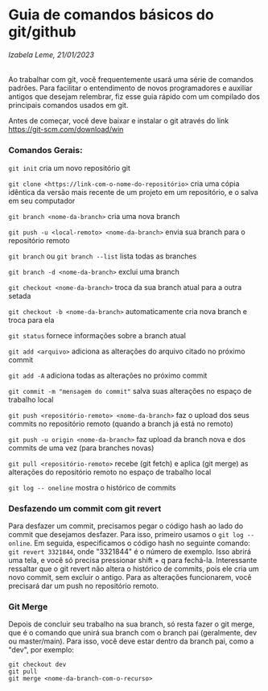 # Guia de comandos básicos do git/github

###### Izabela Leme, 21/01/2023


Ao trabalhar com git, você frequentemente usará uma série de comandos padrões. Para facilitar o entendimento de novos programadores e auxiliar antigos que desejam relembrar, fiz esse guia rápido com um
compilado dos principais comandos usados em git.

Antes de começar, você deve baixar e instalar o git através do link https://git-scm.com/download/win


### Comandos Gerais:

`git init` cria um novo repositório git

`git clone <https://link-com-o-nome-do-repositório>` cria uma cópia idêntica da versão mais recente de um projeto em um repositório, e o salva em seu computador

`git branch <nome-da-branch>` cria uma nova branch

`git push -u <local-remoto> <nome-da-branch>` envia sua branch para o repositório remoto

`git branch` ou `git branch --list` lista todas as branches

`git branch -d <nome-da-branch>` exclui uma branch

`git checkout <nome-da-branch>` troca da sua branch atual para a outra setada

`git checkout -b <nome-da-branch>` automaticamente cria nova branch e troca para ela

`git status` fornece informações sobre a branch atual

`git add <arquivo>` adiciona as alterações do arquivo citado no próximo commit

`git add -A` adiciona todas as alterações no próximo commit

`git commit -m "mensagem do commit"` salva suas alterações no espaço de trabalho local

`git push <repositório-remoto> <nome-da-branch>` faz o upload dos seus commits no repositório remoto (quando a branch já está no remoto)

`git push -u origin <nome-da-branch>` faz upload da branch nova e dos commits de uma vez (para branches novas)

`git pull <repositório-remoto>` recebe (git fetch) e aplica (git merge) as alterações do repositório remoto no espaço de trabalho local

`git log -- oneline` mostra o histórico de commits


### Desfazendo um commit com git revert
Para desfazer um commit, precisamos pegar o código hash ao lado do commit que desejamos desfazer. Para isso, primeiro usamos o `git log --online`.
Em seguida, especificamos o código hash no seguinte comando: `git revert 3321844`, onde "3321844" é o número de exemplo. Isso abrirá uma tela, e você só precisa pressionar shift + q para fechá-la.
Interessante ressaltar que o git revert não altera o histórico de commits, pois ele cria um novo commit, sem excluir o antigo. Para as alterações funcionarem, você precisará dar um push no repositório remoto.


### Git Merge
Depois de concluir seu trabalho na sua branch, só resta fazer o git merge, que é o comando que unirá sua branch com o branch pai (geralmente, dev ou master/main).
Para isso, você deve estar dentro da branch pai, como a "dev", por exemplo:
```
git checkout dev
git pull
git merge <nome-da-branch-com-o-recurso>
```
